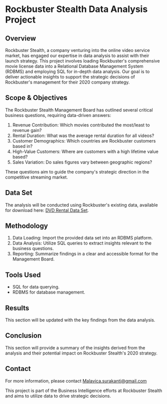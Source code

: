 # Rockbuster Stealth Data Analysis Project

## Overview
Rockbuster Stealth, a company venturing into the online video service market, has engaged our expertise in data analysis to assist with their launch strategy. This project involves loading Rockbuster's comprehensive movie license data into a Relational Database Management System (RDBMS) and employing SQL for in-depth data analysis. Our goal is to deliver actionable insights to support the strategic decisions of Rockbuster's management for their 2020 company strategy.

## Scope & Objectives
The Rockbuster Stealth Management Board has outlined several critical business questions, requiring data-driven answers:

1. Revenue Contribution: Which movies contributed the most/least to revenue gain?
2. Rental Duration: What was the average rental duration for all videos?
3. Customer Demographics: Which countries are Rockbuster customers based in?
4. High-Value Customers: Where are customers with a high lifetime value based?
5. Sales Variation: Do sales figures vary between geographic regions?

These questions aim to guide the company's strategic direction in the competitive streaming market.

## Data Set
The analysis will be conducted using Rockbuster's existing data, available for download here: [DVD Rental Data Set](http://www.postgresqltutorial.com/wp-content/uploads/2019/05/dvdrental.zip).

## Methodology
1. Data Loading: Import the provided data set into an RDBMS platform.
2. Data Analysis: Utilize SQL queries to extract insights relevant to the business questions.
3. Reporting: Summarize findings in a clear and accessible format for the Management Board.

## Tools Used
- SQL for data querying.
- RDBMS for database management.

## Results
This section will be updated with the key findings from the data analysis.

## Conclusion
This section will provide a summary of the insights derived from the analysis and their potential impact on Rockbuster Stealth's 2020 strategy.

## Contact
For more information, please contact Malavica.surakanti@gmail.com

This project is part of the Business Intelligence efforts at Rockbuster Stealth and aims to utilize data to drive strategic decisions.
